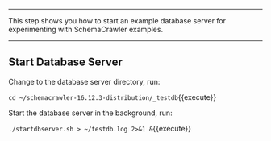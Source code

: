 -----

This step shows you how to start an example database server for experimenting with SchemaCrawler examples.

-----

## Start Database Server

Change to the database server directory, run:

`cd ~/schemacrawler-16.12.3-distribution/_testdb`{{execute}}

Start the database server in the background, run:

`./startdbserver.sh > ~/testdb.log 2>&1 &`{{execute}}
